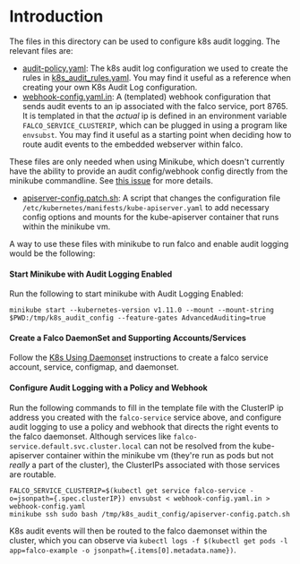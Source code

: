 # Introduction

The files in this directory can be used to configure k8s audit logging. The relevant files are:

* [audit-policy.yaml](./audit-policy.yaml): The k8s audit log configuration we used to create the rules in [k8s_audit_rules.yaml](../../rules/k8s_audit_rules.yaml). You may find it useful as a reference when creating your own K8s Audit Log configuration.
* [webhook-config.yaml.in](./webhook-config.yaml.in): A (templated) webhook configuration that sends audit events to an ip associated with the falco service, port 8765. It is templated in that the *actual* ip is defined in an environment variable `FALCO_SERVICE_CLUSTERIP`, which can be plugged in using a program like `envsubst`. You may find it useful as a starting point when deciding how to route audit events to the embedded webserver within falco.

These files are only needed when using Minikube, which doesn't currently
have the ability to provide an audit config/webhook config directly
from the minikube commandline. See [this issue](https://github.com/kubernetes/minikube/issues/2741) for more details.

* [apiserver-config.patch.sh](./apiserver-config.patch.sh): A script that changes the configuration file `/etc/kubernetes/manifests/kube-apiserver.yaml` to add necessary config options and mounts for the kube-apiserver container that runs within the minikube vm.

A way to use these files with minikube to run falco and enable audit logging would be the following:

#### Start Minikube with Audit Logging Enabled

Run the following to start minikube with Audit Logging Enabled:

```
minikube start --kubernetes-version v1.11.0 --mount --mount-string $PWD:/tmp/k8s_audit_config --feature-gates AdvancedAuditing=true
```

#### Create a Falco DaemonSet and Supporting Accounts/Services

Follow the [K8s Using Daemonset](../../integrations/k8s-using-daemonset/README.md) instructions to create a falco service account, service, configmap, and daemonset.

#### Configure Audit Logging with a Policy and Webhook

Run the following commands to fill in the template file with the ClusterIP ip address you created with the `falco-service` service above, and configure audit logging to use a policy and webhook that directs the right events to the falco daemonset. Although services like `falco-service.default.svc.cluster.local` can not be resolved from the kube-apiserver container within the minikube vm (they're run as pods but not *really* a part of the cluster), the ClusterIPs associated with those services are routable.

```
FALCO_SERVICE_CLUSTERIP=$(kubectl get service falco-service -o=jsonpath={.spec.clusterIP}) envsubst < webhook-config.yaml.in > webhook-config.yaml
minikube ssh sudo bash /tmp/k8s_audit_config/apiserver-config.patch.sh
```

K8s audit events will then be routed to the falco daemonset within the cluster, which you can observe via `kubectl logs -f $(kubectl get pods -l app=falco-example -o jsonpath={.items[0].metadata.name})`.

